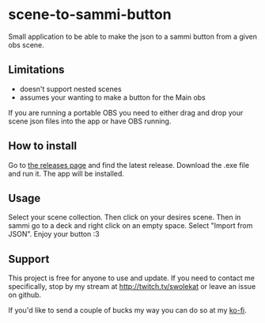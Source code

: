 # scene-to-sammi-button
Small application to be able to make the json to a sammi button from a given obs scene.

## Limitations
* doesn't support nested scenes
* assumes your wanting to make a button for the Main obs

If you are running a portable OBS you need to either drag and drop your scene json files into the app or have OBS running.


## How to install

Go to [the releases page](https://github.com/swolekat/scene-to-sammi-button/releases) and find the latest release. Download the .exe file and run it. The app will be installed.

## Usage
Select your scene collection. Then click on your desires scene. Then in sammi go to a deck and right click on an empty space. Select "Import from JSON". Enjoy your button :3


## Support
This project is free for anyone to use and update. If you need to contact me specifically, stop by my stream at http://twitch.tv/swolekat or leave an issue on github.

If you'd like to send a couple of bucks my way you can do so at my [ko-fi](https://ko-fi.com/Manage/).
